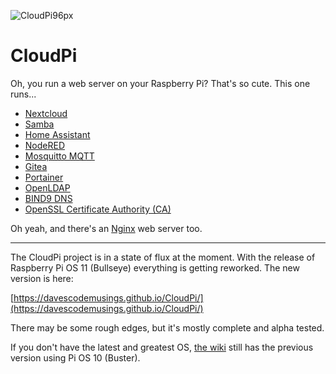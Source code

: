 ![CloudPi96px](https://user-images.githubusercontent.com/61114342/143794062-17bc25c9-b9d1-4450-a6e4-f67148be7a46.png)

# CloudPi
Oh, you run a web server on your Raspberry Pi? That's so cute. This one runs...
* [Nextcloud](https://nextcloud.com/)
* [Samba](https://www.samba.org/)
* [Home Assistant](https://www.home-assistant.io/)
* [NodeRED](https://nodered.org/)
* [Mosquitto MQTT](https://mosquitto.org/)
* [Gitea](https://gitea.com/)
* [Portainer](https://www.portainer.io/)
* [OpenLDAP](https://www.openldap.org/)
* [BIND9 DNS](https://www.isc.org/bind/)
* [OpenSSL Certificate Authority (CA)](https://www.openssl.org/)

Oh yeah, and there's an [Nginx](https://nginx.org/en/) web server too.

---

The CloudPi project is in a state of flux at the moment. With the release of Raspberry Pi OS 11 (Bullseye) everything is getting reworked. The new version is here:

[https://davescodemusings.github.io/CloudPi/](https://davescodemusings.github.io/CloudPi/)

There may be some rough edges, but it's mostly complete and alpha tested.

If you don't have the latest and greatest OS, [the wiki](https://github.com/DavesCodeMusings/CloudPi/wiki) still has the previous version using Pi OS 10 (Buster).
